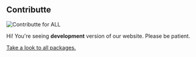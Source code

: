 <section class="container homepage">
  <h1>Contributte</h1>
  <div class="card">
    <img class="card-img-top" src="/misc/welcome.jpg" alt="Contributte for ALL">
    <div class="card-body">
      <p class="card-text">Hi! You're seeing <strong>development</strong> version of our website. Please be patient.</p>
      <a href="/packages/" class="btn btn-primary">Take a look to all packages.</a>
    </div>
  </div>
</section>
